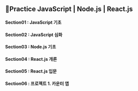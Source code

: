 ## 🚀Practice JavaScript | Node.js | React.js

#### Section01 : JavaScript 기초

#### Section02 : JavaScript 심화

#### Section03 : Node.js 기초

#### Section04 : React.js 개론

#### Section05 : React.js 입문

#### Section06 : 프로젝트 1. 카운터 앱

